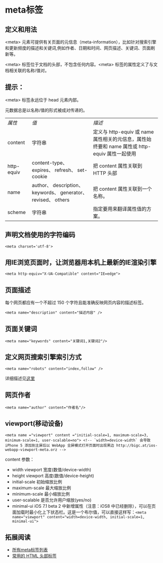 # meta标签

<div>
<h2>定义和用法</h2>

<p>&lt;meta&gt; 元素可提供有关页面的元信息（meta-information），比如针对搜索引擎和更新频度的描述和关键词,例如作者、日期和时间、网页描述、关键词、页面刷新等。</p>

<p>&lt;meta&gt; 标签位于文档的头部，不包含任何内容。&lt;meta&gt; 标签的属性定义了与文档相关联的名称/值对。</p>
</div>

<div>
<h2>提示：</h2>

<p><span></span>&lt;meta&gt; 标签永远位于 head 元素内部。</p>

<p><span></span>元数据总是以名称/值的形式被成对传递的。</p>
</div>

<table>
<tbody>
<tr>
<td>
<em>属性</em>
</td>
<td><em>值</em></td>
<td><em>描述</em></td>
</tr>
<tr>
<td>content</td>
<td>字符串</td>
<td>定义与 http-equiv 或 name 属性相关的元信息，属性始终要和 name 属性或 http-equiv 属性一起使用</td>
</tr>
<tr>
<td>http-equiv</td>
<td>content-type、
expires、
refresh、
set-cookie</td>
<td>把 content 属性关联到 HTTP 头部</td>
</tr>
<tr>
<td>name</td>
<td>author、
description、
keywords、
generator、
revised、
others</td>
<td>把 content 属性关联到一个名称。</td>
</tr>
<tr>
<td>scheme</td>
<td>字符串</td>
<td>指定要用来翻译属性值的方案。</td>
</tr>
</tbody>
</table>

## 声明文档使用的字符编码
```
<meta charset='utf-8'>
```

## 用IE浏览页面时，让浏览器用本机上最新的IE渲染引擎
```
<meta http-equiv="X-UA-Compatible" content="IE=edge">
```

## 页面描述
每个网页都应有一个不超过 150 个字符且能准确反映网页内容的描述标签。
```
<meta name="description" content="描述内容" />
```

## 页面关键词
```
<meta name="keywords" content="关键词1,关键词2"/>
```

## 定义网页搜索引擎索引方式
```
<meta name="robots" content="index,follow" />
```
详细描述见[这里](http://msdn.microsoft.com/zh-cn/library/ff724037%28v=expression.40%29.aspx)

## 网页作者
```
<meta name="author" content="作者名"/>
```

## viewport(移动设备)
```
<meta name ="viewport" content ="initial-scale=1, maximum-scale=3, minimum-scale=1, user-scalable=no"> <!-- `width=device-width` 会导致 iPhone 5 添加到主屏后以 WebApp 全屏模式打开页面时出现黑边 http://bigc.at/ios-webapp-viewport-meta.orz -->
```
content 参数：
* width viewport 宽度(数值/device-width)
* height viewport 高度(数值/device-height)
* initial-scale 初始缩放比例
* maximum-scale 最大缩放比例
* minimum-scale 最小缩放比例
* user-scalable 是否允许用户缩放(yes/no)
* minimal-ui iOS 7.1 beta 2 中新增属性（注意：iOS8 中已经删除），可以在页面加载时最小化上下状态栏。这是一个布尔值，可以直接这样写：`<meta name="viewport" content="width=device-width, initial-scale=1, minimal-ui">`

## 拓展阅读
* [所有meta标签列表](http://code.lancepollard.com/complete-list-of-html-meta-tags/)
* [常用的 HTML 头部标签](https://github.com/yisibl/blog/issues/1)

